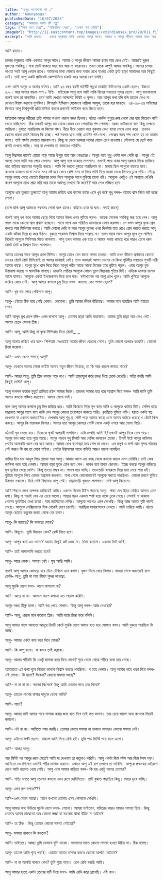 ```yaml
---
title: "আপুর ভালোবাসা পর্ব ১"
author: "Anonymous"
publishedDate: "16/07/2025"
category: "অজাচার বাংলা চটি গল্প"
tags: ["দিদি ভাই সেক্স", "পারিবারিক সেক্স", "বেঙ্গলি পর্ন স্টোরি"]
imageUrl: "http://i1.eastcontent.top/images/xxxindiansex.pro/29/011_filling.jpg"
excerpt: "আমি রাহাত।   ঢাকার বসুন্ধরায় থাকি একমাত্র আপুর সাথে। আমার ও আপুর জীবনে আমরা ছাড়া আর কেও নেই। আমরাই দুজন দুজনের সবকিছু। বাবা ছোট থাকতে মারা যায় আর মা করোনায়। তখন থেকে আপুই আমার সবকিছু। আমার চাওয়া পাওয়া..."
---
```


আমি রাহাত।


ঢাকার বসুন্ধরায় থাকি একমাত্র আপুর সাথে। আমার ও আপুর জীবনে আমরা ছাড়া আর কেও নেই। আমরাই দুজন দুজনের সবকিছু। বাবা ছোট থাকতে মারা যায় আর মা করোনায়। তখন থেকে আপুই আমার সবকিছু। আমার চাওয়া পাওয়া সবই আপু খেয়াল রাখে। আমাদের মাথা গোজার জন্য বাবার রেখে যাওয়া একটা ফ্লাট ছাড়া আমাদের আর কিছুই নেই। তাই আপু একটা প্রাইভেট কোম্পানিতে চাকরি করে আমরা বেশ চলছি।


এখন আসি আপুর ও আমার বর্ণনায়। আমি ২৪ বছর বয়সী ভার্সিটি পড়ুয়া মাঝারি ফিটনেসের একটা ছেলে। উচ্চতা ৫.৮। আর আমার বাড়ার মাপ ৮ ইন্চি। যাইহোক আপু বলে আমি নাকি বিশ্বের সবচেয়ে সুন্দর ছেলে। আপু ভালোবাসে বলেই বলে তা স্বাভাবিক। তবে আমি দেখতে আসলেই কিউট ও সুন্দর। আর আপুর কথা যদি বলি তাহলে কেও না দেখলে বিশ্বাস করানো মুশকিল। ফিগারটা ইন্ডিয়ান যেকোনো নায়িকা আসুক, তাকে হার মানাবে। ৩৪-৩০-৩৪ সাইজের ফিগারে আপু বিশ্বসুন্দরী প্রতিযোগিতা করলে প্রথমেই ফাইনাল করে জিতে যাবে।


যাইহোক আপুর শরীরের প্রতি আমার কখনো খারাপ নজর ছিলনা। হঠাত একদিন দুপুরে রুম থেকে বের হয়ে কিচেনে পানি খেতে যাচ্ছিলাম। ঠিক তখনই আপুর রুম থেকে কেমন যেন গোঙানির শব্দ পেলাম। দরজা আটকানো বলে কিছু দেখতে পাচ্ছিনা। বুঝতে পারছিলাম না কিসের শব্দ। ধীরে ধীরে খেয়াল করে বুঝলাম কেও ব্যাথা পেলে এমন করে। তখনও কোনো ধারনা হয়নি ভিতরে কি হচ্ছে। পর্ন সরদার হয়ে গেছি এতদিন পর্ন দেখে। সেক্সের সময় শব্দ কেমন হয় তা আমার জানা। তাই শব্দটা মেলাতে পারলাম না। কিছু না ভেবে দরজার লকের হোলে চোখ রাখলাম। সৌভাগ্য যে ছোট করে রুমটা দেখতে পাচ্ছি। আর যা দেখলাম তা ভাবতেও পারিনি।


আপু বিছানার পাশেই ফ্লোরে পড়ে আছে উপুড় হয়ে আর গোঙাচ্ছে। আপুর গায়ে শুধু একটা লাল পেন্টি ব্রা। আপুর এই অবস্থা দেখে আমি ভয় পেয়ে গেলাম। আপু আপু বলে ডাকতে লাগলাম। তখনই পড়ে থাকা আপু দরজার দিকে তাকিয়ে হাত বাড়িয়ে বাচানোর আকুতি করছে। আমি কি করবো বুঝতে পারছিলাম না। মাথায় ছিল আপুকে বাচাতে হবে। কাওকে ডাকতে যাবো তাতে সময় নষ্ট হবে ভেবে বেশি সময় না নিয়ে লাথি দিয়ে দরজা ভেঙে ভিতরে ঢুকে পড়ি। দৌড়ে আপুর কাছে যেতে যেতেই বিছানার চাদর নিয়ে আপুকে আগে মুড়িয়ে তাকে ধরি। আপুকে একটুও এই অবস্থায় দেখিনি কারণ আপুকে প্রচণ্ড শ্রদ্ধা করি আর তাকে অর্ধনগ্ন দেখবো কি করে?? আর সেও লজ্জিত হবে।


আপুকে ধরে তুলতে তুলতেই আপু আমায় জরিয়ে ধরে কানের কাছে এসে খুব কষ্টে শুধু বলল- আমার শ্বাস নিতে কষ্ট হচ্ছে সোনা।


(বলে রাখি আপু আমাকে সবসময় সোনা বলে ডাকে। বাহিরে হোক বা ঘরে। সবাই জানে)


বলেই আপু ধপ করে আমায় ছেড়ে দিয়ে আমার উরুর ওপর লুটিয়ে পড়ল। কয়েক সেকেন্ড সবকিছু স্তব্ধ হয়ে গেল। আপু গালে নাকে কোনো শ্বাস প্রশ্বাস হচ্ছেনা। সাথে সাথে এক পরিচিত ডাক্তারকে ফোন করলাম। সে বলল আপুর বুকে প্রেস করতে আর সিপিআর করতে। আমি কোনো দেরি না করে আপুর বুকের ওপর দিকটায় হাত রেখে প্রেস করতে করতে আপু একটা ঝটকা দিয়ে হা করে উঠল। বুঝতে পারলাম নিশ্বাস নিতে পারছে না। তখন সাথে সাথে আপুর মুখে মুখ লাগিয়ে নিজেই আপুকে সিপিআর দিতে লাগলাম। আপু তখন আমার এক হাত ও আমার গলায় খামছে ধরে আরও চেপে ধরল ঠোটে ঠোট ও নিশ্বাস নিতে লাগলাম।


আমার চোখের সাথে আপুর চোখ মিলিত। আপুর চোখে যেন বাচার অদম্য চাওয়া। আমি তখন জীবনে প্রথমবার কোনো মেয়ের ঠোটে ঠোট মিলিয়েছি তা আমার মাথায়ই নেই। তাও আমারই আপন বোনের যে কিনা পৃথিবীর সবচেয়ে সুন্দরী নারী আমার কাছে। আপুর মুখে শ্বাস দিতে দিতে আপুর শরীর আস্তে আস্তে নিস্তেজ হয়ে লুটিয়ে পড়ল। এবার আপুর বুক উঠানামা করছে ও স্বাভাবিক লাগছে। চাদরটা পেচিয়ে আপুকে কোলে তুলে বিছানায় শুইয়ে দিই। এদিকে ডাক্তার চলেও আসে বাসায়। আপুকে একটা ইনজেকশন দিয়ে চলে যায়। ঘন্টাখানেক পর আপু চোখ খুলে। আমি খুশিতে আপুকে জরিয়ে কেদে দেই। আপু আমার কপালে চুমু দিয়ে বলল- কাদছো কেন পাগল ছেলে?

আমি- খুব ভয় পেয়ে গেছিলাম আপু।


আপু- এইতো ঠিক হয়ে গেছি বোকা। কেদোনা। তুমি আমার জীবন বাঁচিয়েছ। আমার মনে হয়েছিল আমি হয়তো শেষ।

আমি আপুর মুখ চেপে বলি- এসব বলোনা আপু। তোমায় ছাড়া আমি বাচবোনা। আমার তুমি ছাড়া আর কেও নেই। আমায় ছেড়ে যেওনা প্লিজ।

আমি- আপু, আমি কিছু না বুঝে সিপিআর দিতে ঠোটে,,,,,,

আপু আমায় জরিয়ে ধরে বলে- সিপিআর দেওয়ায়ই আমার জীবন বেচেছে সোনা। তুমি কোনো অপরাধ করোনি। কোনো চিন্তা করোনা।

আমি- এখন কেমন লাগছে আপু?

আপু- যেখানে আমার সোনা ভাইটা আমায় নতুন জীবন দিয়েছে, তা কি আর খারাপ লাগতে পারে?

আমি- আচ্ছা আপু, তুমি প্লিজ কাপড় পড়ে নাও। আমি তাড়াহুড়া করে চাদর দিয়ে ঢেকে রেখেছি। সত্যি বলছি আমি কিছুই দেখিনি আপু।


আপু অপলক কয়েক মুহুর্ত তাকিয়ে রইল আমার দিকে। তারপর আমার হাত ধরে আশ্বাস দিয়ে বলল- আমি জানি তুমি আমায় কখনো লজ্জিত করবেনা। আমার সোনা ভাই।


বলে আপু আমার কপালে চুমু দিল জরিয়ে ধরে। আমি কিচেনে গিয়ে সুপ করে আনি ও আপুকে খাইয়ে দিই। সেদিন রাতে সারারাত আপুর পাশে বসে থাকি যেন আপুর কোনো প্রয়োজনে থাকতে পারি। ক্লান্তিতে ঘুমিয়ে পড়ি। হঠাত একটা স্বপ্ন দেখলাম যা একদম অপ্রত্যাশিত। দেখলাম আপু শুধু ব্রা পেন্টি পড়ে আমার কাছে এসে আমায় জরিয়ে ধরেছে ও ঠোটে কিস করছে। আপুর কি মারাত্মক ফিগার। আমার হাত আপুর কোমরে পেন্টি থেকে একটু ওপরে আর খোলা পিঠে।


হঠাতই ঘুম ভেঙে যায়। নিজেকে খুবই অপরাধী লাগছিল। একি দেখছি আমি ছি! তখনই আপুর দিকে চোখ পড়ে। আপুর ডান কাত হয়ে শুয়ে আছে। আপুর পড়নে শুধু টিশার্ট আর গেন্জি কাপড়ের প্লাজো। টিশার্ট উঠে আপুর নাভিসহ পেটের অনেকটা অংশ বের হয়ে আছে। আমার চোখ ছানাবড়া হয়ে গেল তা দেখে। এস মসৃণ ও ফর্শা আর সুন্দর গঠনের পেট কারও কি হয় তা ভেবে পাইনা। পেটের উঠানামার সাথে নাভিটা আরও ভালো লাগছিল।


নাভির তিন চার আঙুল নিচে প্লাজো পড়া আপু। আমার আগে এত কাছ থেকে কখনো কারও এমন দেখিনি। তাই কেন জানিনা গরম হয়ে গেলাম। আমার বাড়া ফুলে ঢোল হয়ে গেল। পাগল হয়ে যাবার জোগার। ইচ্ছে করছে আপুর নাভিতে মুখ ডুবিয়ে খেয়ে ফেলি। কিন্তু তাতো সম্ভব না। পাগল হয়ে যাচ্ছি। তাড়াতাড়ি বাথরুমে গিয়ে হাত মেরে শান্ত হই। ঘুমিয়ে আপুকে নিয়ে চোদার স্বপ্নদোষ করলাম। মাথা থেকে কোনোভাবেই আপুকে সরাতে পারছিনা। কোনো রকমে ঘুমিয়ে উঠলাম সকালে। উঠে দেখি বিছানায় আপু নেই। তাড়াতাড়ি খুজতে লাগলাম। দেখি আপু কিচেনে।


আমি পিছনে দেখে অপলক তাকিয়েই আছি। একদম স্কিনার টাইস পড়েছে আপু। পাছা যেন ছিড়ে বেরিয়ে আসবে এমন দশা। কিছু না পড়াই যেন এর চেয়ে ভালো। পাছার গড়ন একদম স্পষ্ট হয়ে খাজে ঢুকে গেছে। সেলাই না থাকলে পোদের ফুটোটাও দেখা হতো। আর ম্যাগিহাতা গেন্জি। আপুকে আগেও এমন দেখেছি। কিন্তু আজ আমার দৃষ্টি পাল্টে গেছে। আপুকে সেক্সিনেসের দিক থেকেই দেখে চলেছি। পারছিনা সাধারণভাবে দেখতে। আমি দারিয়ে আছি। হঠাত আপুর ছোয়ায় কল্পনার জগত থেকে বের হলাম।

আপু- কি হয়েছে? কি ভাবছো সোনা?

আমি- কিছুনা। তুমি কিচেনে কেন? রেস্ট নিতে হবে।

আপু- আপুর কথা এত ভাবো? আমার কিছুই কষ্ট হচ্ছে না। চিন্তা করোনা। একদম ফিট আছি।

আমি- তাই লাফালাফি করতে হবে?

আপু- আরে বোকা। সমস্যা নেই। সুস্থ আছি আমি।

বলেই আপু আমার কোমড়ে ধরে টেনে টেবিলে এনে বসাল। দুজন মিলে খেয়ে নিলাম। খাওয়া শেষে অজান্তেই বলে ফেলি- আপু, তুমি না আহ ভীষণ সুন্দর লাগছো.

আপু মুচকি হেসে বলল- আগে লাগতাম না?

আমি- আরে না না। আসলে আগে কখনো এত খেয়াল করিনি।


আপুর নজর তীক্ষ্ণ হলো। আমি ভয় পেয়ে গেলাম। কিন্তু আপু বলল- আজ দেখছো?

আমি- আপু, খারাপ মনে করোনা প্লিজ। আমি বাজে চিন্তা করে বলিনি।


আপু আমার গালে আলতো আদূরে চিমটি কেটে মুচকি হেসে আমার হাত ধরে সোফায় বসল। আমি বুঝতে পারছিনা কি হচ্ছে।

আপু- আমার একটা কাহ করে দিবে সোনা?

আমি- কি আপু বলো। যা বলবে তাই করবো।

আপু- আমার শরীরটা কি একটু মাসাজ করে দিবে সোনা? শুয়ে থেকে থেকে শরীরে ব্যথা হয়ে গেছে।


আমারতো এই কথা শুনে নিজের কানকে বিশ্বাস করতে পারছিনা। থ হয়ে গেলাম। আপু আমার গায়ে ধাক্কা দিয়ে বলল- এই সোনা। কি হলো? দিবেনা? কোনো সমস্যা আছে?

আমি- না না না না। সমস্যা কিসের? কিন্তু আমি তোমার গায়ে হাত দিবো?

আপু- তাহলে পাশের বাসার দাদুকে ডেকে আনি?

আমি- মানে?

আপু- আমার ভাই আমার গায়ে মাসাজ করার জন্য হাত দিবে তাই কত ভাবনা। তার চেয়ে ভালো অন্য কাওকে দিয়েই করানো।

আমি- এই না না। আমিতো মজা করছি। তোমার কোনে সমস্যা না থাকলে আমারও কোনো সমস্যা নেই।

আপু- এইতো লক্ষী ছেলে। তাহলে আমি গিয়ে রেডি হই। তুমি পাচ মিনিট পরে রুমে এসো।

আমি- আচ্ছা আপু।


পাচ মিনিট পর আপুর রুমে যেতেই আমি যা দেখলাম তা কল্পনাও করিনি। আপু একটা জিম শটস আর জিম টপস পড়া। আমিতো ভেবেছিলাম এমনিই শরীর মাসাজ করাবে। এখানে আপু এই রূপ দেখাবে তা ভাবিনি। আপুকে প্রথমবার এইরূপে দেখে আমি থতমত খেয়ে গেছি। আপু এসে আমায় নাড়িয়ে বলল- কি হয় একটু পরপর তোমার?

আমি- সত্যি বলতে আপু তোমায় কখনো এমন রূপে দেখিনিতো। তাই বুঝতে পারছিনা কিছু। ঘোরে ডুবে যাচ্ছি।

আপু- এমন রূপ বলতে???

আমি-এখন যেমন আছো। আগে কখনো তোমায় এসব পোশাকে দেখিনি।


আপু আমার কথা উড়িয়ে মুচকি হেসে বলল- শোনো। আমরা ভাইবোন, বাহিরের কারও সামনে সমস্যা ছিল। কিন্তু তোমার আমার মাঝেতো আর কোনো লজ্জা বা সংকোচ থাকা উচিত না তাইনা?

আমি- তা ঠিক। কিন্তু তোমার কোনো সমস্যা নেইতো?

আপু- সমস্যা থাকলে কি বলতাম?

আমি- তাইতো। আচ্ছা তুমি যেভাবে খুশি থাকো। আমাদের তাতে কোনো সমস্যা হওয়া উচিত না। ঠিক বলেছ।

আপু- তাহলে আমি শুয়ে পড়ছি। তোমার আমায় মাসাজ করতে কোনো আপত্তি নেইতো?

আমি- না না আপত্তি থাকবে কেন? তুমি শুয়ে পড়ো। তেল রেডি করছি আমি।

আপু আমার হাতে একটা তেলের বাটি দিয়ে বলল- আমি রেডি করে রেখেছি। এই নাও।

